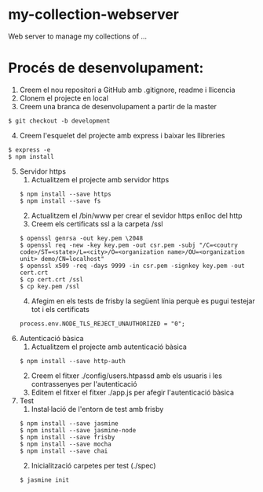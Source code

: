 # my-collection-webserver
Web server to manage my collections of ...


# Procés de desenvolupament:

1. Creem el nou repositori a GitHub amb .gitignore, readme i llicencia
2. Clonem el projecte en local
3. Creem una branca de desenvolupament a partir de la master
```
$ git checkout -b development
```
4. Creem l'esquelet del projecte amb express i baixar les llibreries
```
$ express -e
$ npm install
```
5. Servidor https
    1. Actualitzem el projecte amb servidor https
    ```
    $ npm install --save https
    $ npm install --save fs
    ```
    2. Actualitzem el /bin/www per crear el sevidor https enlloc del http
    3. Creem els certificats ssl a la carpeta /ssl
    ```
    $ openssl genrsa -out key.pem \2048
    $ openssl req -new -key key.pem -out csr.pem -subj "/C=<coutry code>/ST=<state>/L=<city>/O=<organization name>/OU=<organization unit> demo/CN=localhost"
    $ openssl x509 -req -days 9999 -in csr.pem -signkey key.pem -out cert.crt
    $ cp cert.crt /ssl
    $ cp key.pem /ssl
    ```
    4. Afegim en els tests de frisby la següent línia perquè es pugui testejar tot i els certificats
    ```
    process.env.NODE_TLS_REJECT_UNAUTHORIZED = "0";
    ```
6. Autenticació bàsica
    1. Actualitzem el projecte amb autenticació bàsica
    ```
    $ npm install --save http-auth
    ```
    2. Creem el fitxer ./config/users.htpassd amb els usuaris i les contrassenyes per l'autenticació
    3. Editem el fitxer el fitxer ./app.js per afegir l'autenticació bàsica
7. Test
    1. Instal·lació de l'entorn de test amb frisby
    ```
    $ npm install --save jasmine
    $ npm install --save jasmine-node
    $ npm install --save frisby
    $ npm install --save mocha
    $ npm install --save chai
    ```
    2. Inicialització carpetes per test (./spec)
    ```
    $ jasmine init
    ```